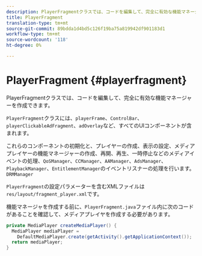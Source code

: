```yaml
---
description: PlayerFragmentクラスでは、コードを編集して、完全に有効な機能マネージャーを作成できます。
title: PlayerFragment
translation-type: tm+mt
source-git-commit: 89bdda1d4bd5c126f19ba75a819942df901183d1
workflow-type: tm+mt
source-wordcount: '118'
ht-degree: 0%

---
```



# PlayerFragment {#playerfragment}

PlayerFragmentクラスでは、コードを編集して、完全に有効な機能マネージャーを作成できます。

`PlayerFragment`クラスには、`playerFrame`、`ControlBar`、`playerClickableAdFragment`、`adOverlay`など、すべてのUIコンポーネントが含まれます。

これらのコンポーネントの初期化と、プレイヤーの作成、表示の設定、メディアプレイヤーの機能マネージャーの作成、再開、再生、一時停止などのメディアイベントの処理、`QoSManager`、`CCManager`、`AAManager`、`AdsManager`、`PlaybackManager`、`EntitlementManager`のイベントリスナーの処理を行います。`DRMManager`

`PlayerFragment`の設定パラメーターを含むXMLファイルは`res/layout/fragment_player.xml`です。

機能マネージャを作成する前に、`PlayerFragment.java`ファイル内に次のコードがあることを確認して、メディアプレイヤを作成する必要があります。

```java
private MediaPlayer createMediaPlayer() { 
  MediaPlayer mediaPlayer =  
    DefaultMediaPlayer.create(getActivity().getApplicationContext()); 
  return mediaPlayer; 
}
```
